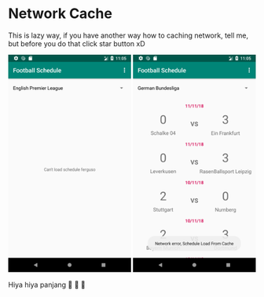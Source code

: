 # Network Cache

This is lazy way, if you have another way how to caching network, tell me, but before you do that click star button xD

<img src="https://github.com/alfianyusufabdullah/network-cache/blob/master/app/1.png" width="250"> <img src="https://github.com/alfianyusufabdullah/network-cache/blob/master/app/2.png" width="250">

Hiya hiya panjang :beer: :beer: :beer:
